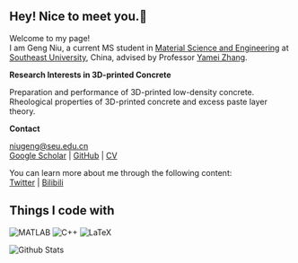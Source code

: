 ## Hey! Nice to meet you.👋
Welcome to my page!  
I am Geng Niu, a current MS student in [Material Science and Engineering](https://smse.seu.edu.cn/_s43/main.psp) at [Southeast University](https://www.seu.edu.cn), China, advised by Professor [Yamei Zhang](https://smse.seu.edu.cn/2009/1205/c2590a83580/pagem.htm).

**Research Interests in 3D-printed Concrete**

Preparation and performance of 3D-printed low-density concrete.  
Rheological properties of 3D-printed concrete and excess paste layer theory.

**Contact**

niugeng@seu.edu.cn  
[Google Scholar](https://scholar.google.com/citations?hl=en&authuser=1&user=n4NIa3sAAAAJ) | [GitHub](https://github.com/NiuGeng-SEU) | [CV](https://www.niugens.com/about-gengniu/cv_gengniu.pdf)

You can learn more about me through the following content:  
[Twitter](https://twitter.com/gengniu9) | [Bilibili](https://space.bilibili.com/222652395)  

## Things I code with

![MATLAB](https://img.shields.io/badge/-MATLAB-0076A8?style=flat-square&logo=Mathworks&logoColor=white)
![C++](https://img.shields.io/badge/-C++-00599C?style=flat-square&logo=c)
![LaTeX](https://img.shields.io/badge/-LaTeX-008080?style=flat-square&logo=LaTeX&logoColor=white)

![Github Stats](https://github-readme-stats.vercel.app/api?username=NiuGeng-SEU&count_private=true&show_icons=true&include_all_commits=true)
